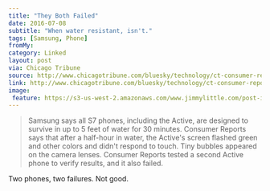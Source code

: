 ```yaml
---
title: "They Both Failed"
date: 2016-07-08
subtitle: "When water resistant, isn't."
tags: [Samsung, Phone]
fromMy: 
category: Linked
layout: post
via: Chicago Tribune
source: http://www.chicagotribune.com/bluesky/technology/ct-consumer-reports-samsung-phone-not-waterproof-20160708-story.html
link: http://www.chicagotribune.com/bluesky/technology/ct-consumer-reports-samsung-phone-not-waterproof-20160708-story.html
image:
 feature: https://s3-us-west-2.amazonaws.com/www.jimmylittle.com/post-images/samsungwaterphone.jpeg
---
```



> Samsung says all S7 phones, including the Active, are designed to survive in up to 5 feet of water for 30 minutes. Consumer Reports says that after a half-hour in water, the Active's screen flashed green and other colors and didn't respond to touch. Tiny bubbles appeared on the camera lenses. Consumer Reports tested a second Active phone to verify results, and it also failed.

Two phones, two failures.  Not good.